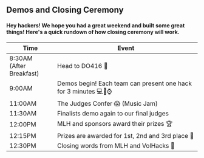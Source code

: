 ## Demos and Closing Ceremony

#### Hey hackers! We hope you had a great weekend and built some great things! Here's a quick rundown of how closing ceremony will work. 

| Time  | Event  |  
|---|---|
| 8:30AM<br>(After Breakfast) | Head to DO416 🚶 |
| 9:00AM | Demos begin! Each team can present one hack for 3 minutes 💻📱⌚️ |
| 11:00AM | The Judges Confer 😱 (Music Jam)  |
| 11:30AM | Finalists demo again to our final judges |
| 12:00PM | MLH and sponsors award their prizes 🏆 |
| 12:15PM | Prizes are awarded for 1st, 2nd and 3rd place 🏅 |
| 12:30PM | Closing words from MLH and VolHacks 👋 |
